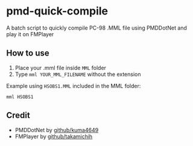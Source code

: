 # pmd-quick-compile
A batch script to quickly compile PC-98 .MML file using PMDDotNet and play it on FMPlayer

## How to use
1. Place your .mml file inside `MML` folder
2. Type `mml YOUR_MML_FILENAME` without the extension

Example using `HSOBS1.MML` included in the MML folder:
```
mml HSOBS1
```

## Credit
- PMDDotNet by [github/kuma4649](https://github.com/kuma4649)
- FMPlayer by [github/takamichih](https://github.com/takamichih)
